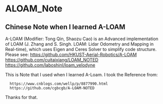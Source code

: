 # ALOAM_Note
Chinese Note when I learned A-LOAM
---
A-LOAM (Modifier: Tong Qin, Shaozu Cao) is an Advanced implementation of LOAM (J. Zhang and S. Singh. LOAM: Lidar Odometry and Mapping in Real-time), which uses Eigen and Ceres Solver to simplify code structure.  Please see: https://github.com/HKUST-Aerial-Robotics/A-LOAM   https://github.com/cuitaixiang/LOAM_NOTED    https://github.com/laboshinl/loam_velodyne

This is Note that I used when I learned A-Loam. 
I took the Reference from: 

      https://www.cnblogs.com/wellp/p/8877990.html 
      https://github.com/cgbcgb/A-LOAM-NOTED
     
Thanks for that.
